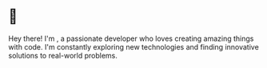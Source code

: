 # <Your Name> :wave:
<!-- Add an eye-catching header image here -->

<!-- Add a brief introduction about yourself -->
Hey there! I'm <Your Name>, a passionate developer who loves creating amazing things with code. I'm constantly exploring new technologies and finding innovative solutions to real-world problems.
